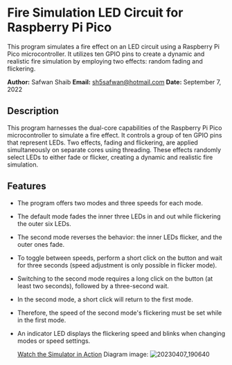 # Fire Simulation LED Circuit for Raspberry Pi Pico

This program simulates a fire effect on an LED circuit using a Raspberry Pi Pico microcontroller. It utilizes ten GPIO pins to create a dynamic and realistic fire simulation by employing two effects: random fading and flickering.

**Author:** Safwan Shaib
**Email:** sh5safwan@hotmail.com
**Date:** September 7, 2022

## Description

This program harnesses the dual-core capabilities of the Raspberry Pi Pico microcontroller to simulate a fire effect. It controls a group of ten GPIO pins that represent LEDs. Two effects, fading and flickering, are applied simultaneously on separate cores using threading. These effects randomly select LEDs to either fade or flicker, creating a dynamic and realistic fire simulation.

## Features

- The program offers two modes and three speeds for each mode.
- The default mode fades the inner three LEDs in and out while flickering the outer six LEDs.
- The second mode reverses the behavior: the inner LEDs flicker, and the outer ones fade.
- To toggle between speeds, perform a short click on the button and wait for three seconds (speed adjustment is only possible in flicker mode).
- Switching to the second mode requires a long click on the button (at least two seconds), followed by a three-second wait.
- In the second mode, a short click will return to the first mode.
- Therefore, the speed of the second mode's flickering must be set while in the first mode.
- An indicator LED displays the flickering speed and blinks when changing modes or speed settings.

  [Watch the Simulator in Action](https://www.youtube.com/watch?v=yourvideoid)
  Diagram image:
![20230407_190640](https://github.com/SafwanShaib3815/My_micropython_lib/assets/73716969/1a4bad08-7a2c-4386-be58-9f37c8ad8baa)

